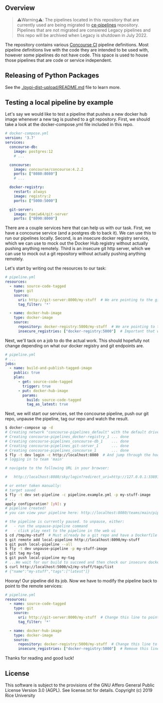 ## Overview

> :warning:Warning:warning:: 
>The pipelines located in this repository that are currently used are being migrated to [ce-pipelines](https://github.com/openstax/ce-pipelines) repository. Pipelines that are not migrated are consiered Legacy pipelines and this repo will be archived when Legacy is shutdown in July 2022.

The repository contains various [Concourse CI](https://concourse-ci.org) pipeline definitions. Most pipeline definitions live with the code they are intended to be used with, however some pipelines do not have code. This space is used to house those pipelines that are code or service independent.

## Releasing of Python Packages

See the [./pypi-dist-upload/README.md](./pypi-dist-upload/README.md) file to learn more.

## Testing a local pipeline by example

Let's say we would like to test a pipeline that pushes a new docker hub image whenever a new tag is pushed to a git repository. First, we should take a look at the docker-compose.yml file included in this repo.

```yml
# docker-compose.yml
version: '3.7'
services:
  concourse-db:
    image: postgres:12
    # ...

  concourse:
    image: concourse/concourse:4.2.2
    ports: ["8080:8080"]
    # ...

  docker-registry:
    restart: always
    image: registry:2
    ports: ["5000:5000"]

  git-server:
    image: tomjw64/git-server
    ports: ["8090:8000"]
```

There are a couple services here that can help us with our task. First, we have a concourse service (and a postgres db to back it). We can use this to run our pipelines locally. Second, is an insecure docker registry service, which we can use to mock out the Docker Hub registry without actually pushing anything remotely. Third is an insecure git http server, which we can use to mock out a git repository without actually pushing anything remotely.

Let's start by writing out the resources to our task:
```yml
# pipeline.yml
resources:
  - name: source-code-tagged
    type: git
    source:
      uri: http://git-server:8000/my-stuff  # We are pointing to the git server in docker-compose
      tag_filter: '*'

  - name: docker-hub-image
    type: docker-image
    source:
      repository: docker-registry:5000/my-stuff  # We are pointing to the docker registry in docker-compose
      insecure_registries: ["docker-registry:5000"]  # Important that we specify that the registry is insecure
```

Next, we'll tack on a job to do the actual work. This should hopefully not change depending on what our docker registry and git endpoints are.
```yml
# pipeline.yml
# ...
jobs:
  - name: build-and-publish-tagged-image
    public: true
    plan:
      - get: source-code-tagged
        trigger: true
      - put: docker-hub-image
        params:
          build: source-code-tagged
          tag_as_latest: true
```

Next, we will start our services, set the concourse pipeline, push our git repo, unpause the pipeline, tag our repo and watch the result.
```bash
$ docker-compose up -d
# Creating network "concourse-pipelines_default" with the default driver
# Creating concourse-pipelines_docker-registry_1 ... done
# Creating concourse-pipelines_concourse-db_1    ... done
# Creating concourse-pipelines_git-server_1      ... done
# Creating concourse-pipelines_concourse_1       ... done
$ fly -t dev login -c http://localhost:8080  # And jump through the hoops
# logging in to team 'main'

# navigate to the following URL in your browser:

#   http://localhost:8080/sky/login?redirect_uri=http://127.0.0.1:33891/auth/callback

# or enter token manually:
# target saved
$ fly -t dev set-pipeline -c pipeline.example.yml -p my-stuff-image
# ...
apply configuration? [yN]: y
# pipeline created!
# you can view your pipeline here: http://localhost:8080/teams/main/pipelines/my-stuff-image

# the pipeline is currently paused. to unpause, either:
#   - run the unpause-pipeline command
#   - click play next to the pipeline in the web ui
$ cd /tmp/my-stuff  # Must already be a git repo and have a Dockerfile
$ git remote add local-pipeline http://localhost:8090/my-stuff
$ git push local-pipeline --all
$ fly -t dev unpause-pipeline -p my-stuff-image
$ git tag my-tag
$ git push local-pipeline my-tag
# ...We wait for our build to succeed and then check our insecure docker registry for the image
$ curl http://localhost:5000/v2/my-stuff/tags/list
# {"name":"my-stuff","tags":["latest"]}
```

Hooray! Our pipeline did its job. Now we have to modify the pipeline back to point to the remote services:
```yml
# pipeline.yml
resources:
  - name: source-code-tagged
    type: git
    source:
      uri: http://git-server:8000/my-stuff  # Change this line to point to remote repo. Probably https://github.com/openstax/my-repo.
      tag_filter: '*'

  - name: docker-hub-image
    type: docker-image
    source:
      repository: docker-registry:5000/my-stuff  # Change this line to point to remote registry. Probably openstax/my-stuff (with no explicit host).
      insecure_registries: ["docker-registry:5000"]  # Remove this line
```

Thanks for reading and good luck!

## License

This software is subject to the provisions of the GNU Affero General
Public License Version 3.0 (AGPL). See license.txt for details.
Copyright (c) 2019 Rice University

